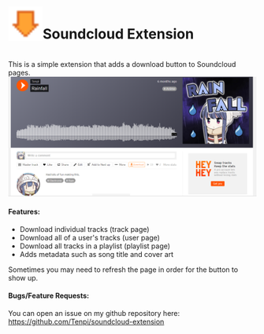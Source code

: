 <img src="assets/icon.png" height="70" width="70" align="left">
<h1>Soundcloud Extension</h1>
<br/>
This is a simple extension that adds a download button to Soundcloud pages.
<br/>
<img src="assets/example.png">

#### Features:
- Download individual tracks (track page)
- Download all of a user's tracks (user page)
- Download all tracks in a playlist (playlist page)
- Adds metadata such as song title and cover art

Sometimes you may need to refresh the page in order for the button to show up.

#### Bugs/Feature Requests:
You can open an issue on my github repository here: https://github.com/Tenpi/soundcloud-extension
